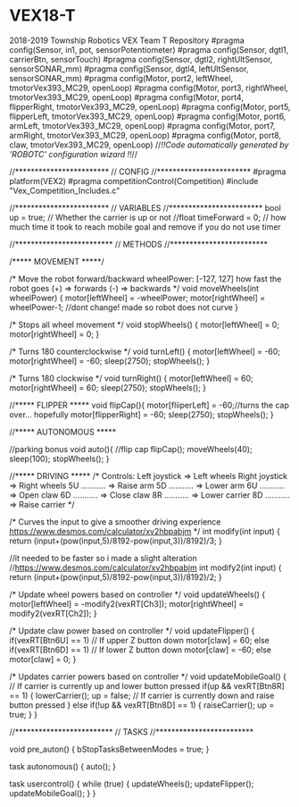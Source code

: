 # VEX18-T
2018-2019 Township Robotics VEX Team T Repository
#pragma config(Sensor, in1,             pot,            sensorPotentiometer)
#pragma config(Sensor, dgtl1,           carrierBtn,     sensorTouch)
#pragma config(Sensor, dgtl2,           rightUltSensor, sensorSONAR_mm)
#pragma config(Sensor, dgtl4,           leftUltSensor,  sensorSONAR_mm)
#pragma config(Motor,  port2,           leftWheel,      tmotorVex393_MC29, openLoop)
#pragma config(Motor,  port3,           rightWheel,     tmotorVex393_MC29, openLoop)
#pragma config(Motor,  port4,           flipperRight,   tmotorVex393_MC29, openLoop)
#pragma config(Motor,  port5,           flipperLeft,    tmotorVex393_MC29, openLoop)
#pragma config(Motor,  port6,           armLeft,        tmotorVex393_MC29, openLoop)
#pragma config(Motor,  port7,           armRight,       tmotorVex393_MC29, openLoop)
#pragma config(Motor,  port8,           claw,           tmotorVex393_MC29, openLoop)
//*!!Code automatically generated by 'ROBOTC' configuration wizard               !!*//

//************************
//         CONFIG
//************************
#pragma platform(VEX2)
#pragma competitionControl(Competition)
#include "Vex_Competition_Includes.c"


//************************
//       VARIABLES
//************************
bool up = true;   // Whether the carrier is up or not
//float timeForward = 0;	// how much time it took to reach mobile goal and remove if you do not use timer

//*************************
//         METHODS
//*************************

/***** MOVEMENT *****/

/* Move the robot forward/backward
		wheelPower: [-127, 127] how fast the robot goes
				(+) => forwards
				(-) => backwards      */
void moveWheels(int wheelPower) {
	motor[leftWheel] = -wheelPower;
	motor[rightWheel] = wheelPower-1; //dont change! made so robot does not curve
}

/* Stops all wheel movement */
void stopWheels() {
	motor[leftWheel] = 0;
	motor[rightWheel] = 0;
}

/* Turns 180 counterclockwise */
void turnLeft() {
	motor[leftWheel] = -60;
	motor[rightWheel] = -60;
	sleep(2750);
	stopWheels();
}

/* Turns 180 clockwise */
void turnRight() {
	motor[leftWheel] = 60;
	motor[rightWheel] = 60;
	sleep(2750);
	stopWheels();
}


//***** FLIPPER *****
void flipCap(){
  	motor[fliiperLeft] = -60;//turns the cap over... hopefully
	motor[flipperRight] = -60;
	sleep(2750);
	stopWheels();
}
   

//***** AUTONOMOUS *****


//parking bonus
void auto(){
	//flip cap
	flipCap();
	moveWheels(40);
	sleep(100);
	stopWheels();
}


//***** DRIVING *****
/* Controls:
		Left joystick  => Left wheels
		Right joystick => Right wheels
		5U ........... => Raise arm
		5D ........... => Lower arm
		6U ........... => Open claw
		6D ........... => Close claw
		8R ........... => Lower carrier
		8D ........... => Raise carrier
*/

/* Curves the input to give a smoother driving experience
https://www.desmos.com/calculator/xv2hbpabjm        */
int modify(int input) {
	return (input+(pow(input,5)/8192-pow(input,3))/8192)/3;
}

//it needed to be faster so i made a slight alteration
//https://www.desmos.com/calculator/xv2hbpabjm
int modify2(int input) {
	return (input+(pow(input,5)/8192-pow(input,3))/8192)/2;
}

/* Update wheel powers based on controller */
void updateWheels() {
	motor[leftWheel] = -modify2(vexRT[Ch3]);
	motor[rightWheel] = modify2(vexRT[Ch2]);
}

/* Update claw power based on controller */
void updateFlipper() {
	if(vexRT[Btn6U] == 1) // If upper Z button down
		motor[claw] = 60;
	else if(vexRT[Btn6D] == 1) // If lower Z button down
		motor[claw] = -60;
	else
		motor[claw] = 0;
}



/* Updates carrier powers based on controller */
void updateMobileGoal() {
	// If carrier is currently up and lower button pressed
	if(up && vexRT[Btn8R] == 1) {
		lowerCarrier();
		up = false;
	// If carrier is currently down and raise button pressed
	} else if(!up && vexRT[Btn8D] == 1) {
		raiseCarrier();
		up = true;
	}
}


//*************************
//          TASKS
//*************************

void pre_auton() {
	bStopTasksBetweenModes = true;
}

task autonomous() {
	auto();
}

task usercontrol() {
	while (true) {
		updateWheels();
		updateFlipper();
		updateMobileGoal();
	}
}
